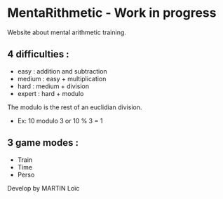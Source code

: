# MentaRithmetic - Work in progress
Website about mental arithmetic training.

## 4 difficulties : 
  - easy : addition and subtraction
  - medium : easy + multiplication
  - hard : medium + division
  - expert : hard + modulo
  
The modulo is the rest of an euclidian division.
  - Ex: 10 modulo 3  or 10 % 3  = 1   

## 3 game modes : 
  - Train
  - Time
  - Perso

  





Develop by MARTIN Loïc
